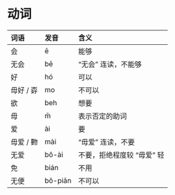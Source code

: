 # 动词



| 词语 | 发音 | 含义 |
| :--- | :--- | :--- |
| 会 | ē | 能够 |
| 无会 | bē | “无会” 连读，不能够 |
| 好 | hó | 可以 |
| 毋好 / 孬 | mo | 不可以 |
| 欲 | beh | 想要 |
| 毋 | m̄ | 表示否定的助词 |
| 爱 | ài | 要 |
| 毋爱 / 覅 | mài | “毋爱” 连读，不要 |
| 无爱 | bô-ài | 不要，拒绝程度较 “毋爱” 轻 |
| 免 | bián | 不用 |
| 无便 | bô-piān | 不可以 |



